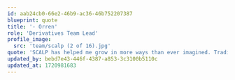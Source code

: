 ```yaml
---
id: aab24cb0-66e2-46b9-ac36-46b752207387
blueprint: quote
title: '- Orren'
role: 'Derivatives Team Lead'
profile_image:
  src: 'team/scalp (2 of 16).jpg'
quote: 'SCALP has helped me grow in more ways than ever imagined. Trading is demanding, it’ll challenge and humble you, but with the correct discipline, it will reward you. {{ business:name }} is with you through those valley lows and mountain highs because everyone is family at {{ business:name }}.'
updated_by: bebd7e43-446f-4387-a853-3c3100b5110c
updated_at: 1720981683
---
```

